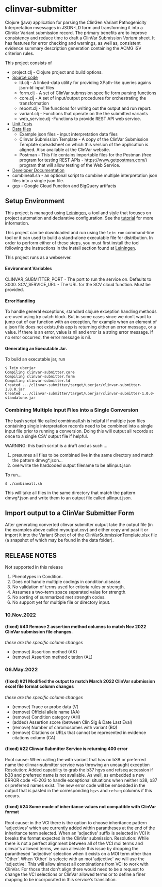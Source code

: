 # clinvar-submitter

Clojure (java) application for parsing the ClinGen Variant Pathogenicity Interpretation msessages in JSON-LD form and transforming it into a ClinVar Variant submission record. The primary benefits are to improve consistency and reduce time to draft a ClinVar Submission *Variant* sheet. It has features for error checking and warnings, as well as, consistent evidence summary description generation containing the ACMG ISV criterion rules. 

This project consists of

* project.clj - Clojure project and build options.
* [Source code](src) 
  * ld.clj - A linked-data utility for providing XPath-like queries agains json-ld input files
  * form.clj - A set of ClinVar submssion specific form parsing functions 
  * core.clj - A set of input/output procedures for orchestrating the transformation
  * report.clj - The functions for writing out the output and run report.
  * variant.clj - Functions that operate on the the submitted variants
  * web_service.clj -Functions to provide REST API web service.
* [Unit Tests](test/clinvar-submitter) 
* [Data files](data)
  * Example json files - input interpretation data files 
  * Clinvar Submission Template - A copy of the ClinVar Submission Template spreadsheet on which this version of the application is aligned. Also available at the ClinVar website.
  * Postman - This file contains importable files for the Postman (free program for testing REST APIs - https://www.getpostman.com/) program that will allow testing of the Web Service.
* [Developer Documentation](doc)
* combineall.sh - an optional script to combine multiple interpretation json files into a single json file. 
* gcp - Google Cloud Function and BigQuery artifacts

## Setup Environment
This project is managed using [Leiningen](https://leiningen.org/), a tool and style that focuses on project automation and declarative configuration.  See the [tutorial](https://github.com/technomancy/leiningen/blob/stable/doc/TUTORIAL.md) for more information.

This project can be downloaded and run using the `lein run` command-line tool or it can used to build a stand-alone executable file for distribution. In order to perform either of these steps, you must first install the tool following the instructions in the Install section found at [Leiningen](https://leiningen.org/). 

This project runs as a webserver.

#### Environment Variables
CLINVAR_SUBMITTER_PORT - The port to run the service on. Defaults to 3000.
SCV_SERVICE_URL - The URL for the SCV cloud function. Must be provided. 


#### Error Handling
To handle general exceptions, standard clojure exception handling methods are used using try catch block.
But in some cases since we don’t want to jump out of our function with an exception, for example when an element of a json file does not exists,this app is returning either an error message, or a value. If there is an error, value is nil and error is a string error message. If no error occurred, the error message is nil.

#### Generating an Executable Jar.
To build an executable jar, run

```
$ lein uberjar
Compiling clinvar-submitter.core
Compiling clinvar-submitter.form
Compiling clinvar-submitter.ld
Created .../clinvar-submitter/target/uberjar/clinvar-submitter-1.0.0.jar
Created .../clinvar-submitter/target/uberjar/clinvar-submitter-1.0.0-standalone.jar
```

### Combining Multiple Input Files into a Single Conversion
The bash script file called combineall.sh is helpful if multiple json files containing single
interpretation records need to be combined into a single input file prior to running a 
conversion. Doing this will output all records at once to a single CSV output file if helpful.

WARNING: this bash script is a draft and as such ...
1. presumes all files to be combined live in the same directory and match the pattern dmwg*.json...
2. overwrite the hardcoded output filename to be allinput.json

To run...
```
$ ./combineall.sh
````
This will take all files in the same directory that match the pattern dmwg*.json and
write them to an output file called allinput.json.

## Import output to a ClinVar Submitter Form
After generating converted clinvar submitter output take the output file (in the examples above called myoutput.csv)
and either copy and past it or import it into the Variant Sheet of of the [ClinVarSubmissionTemplate.xlsx](ftp://ftp.ncbi.nlm.nih.gov/pub/clinvar/submission_templates/SubmissionTemplate.xlsx) file 
(a snapshot of which may be found in the data folder). 

## RELEASE NOTES 
Not supported in this release
1.	Phenotypes in Condition.
2.	Does not handle multiple codings in condition.disease.
3.	No validation of terms used for criteria rules or strength. 
4.	Assumes a two-term space separated value for strength.
5.	No sorting of summarized met strength codes.
6.  No support yet for multiple file or directory input.

### 10.Nov.2022
#### (fixed) #43 Remove 2 assertion method columns to match Nov 2022 ClinVar submission file changes.
*these are the specific column changes*
* (remove) Assertion method (AK)
* (remove) Assertion method citation (AL)

### 06.May.2022
#### (fixed) #21 Modified the output to match March 2022 ClinVar submission excel file format column changes
*these are the specific column changes*
* (remove) Trace or probe data (V)
* (remove) Official allele name (AA)
* (remove) Condition category (AH)
* (added) Assertion score  (between Clin Sig & Date Last Eval)
* (remove) Number of chromosomes with variant (BQ)
* (remove) Citations or URLs that cannot be represented in evidence citations column (CA)
#### (fixed) #22 Clinvar Submitter Service is returning 400 error
Root cause: When calling the with variant that has no b38 or preferred name the clinvar-submitter service was throwing an uncaught exception
Resolution: Added capability to grab the b37 hgvs and refseq accession if b38 and preferred name is not available. As well, as embedded a new ERROR code *E-203 to handle exceptional situations when neither b38, b37 or preferred names exist. The new error code will be embedded in the output that is pasted in the corresponding `hgvs` and `refseq` columns if this occurs.
#### (fixed) #24 Some mode of inheritance values not compatible with ClinVar format
Root cause: in the VCI there is the option to choose inheritance pattern 'adjectives' which are currently added within parantheses at the end of the inheritance term selected. When an 'adjective' suffix is selected in VCI
it breaks the format expected in the ClinVar submission. 
Resolution: While there is not a perfect alignment between all of the VCI moi terms and clinvar's allowed terms, we can alleviate this issue by dropping the paranthesed 'adjective' selection when it exists on a MOI term other than 'Other'. When 'Other' is selecte with an moi 'adjective' we will use the 'adjective'. This will allow almost all combinations from VCI to work with ClinVar. For those that don't align there would need to be a request to change the VCI selections or ClinVar allowed terms or to define a finer mapping to be incorporated in this service's translation.
